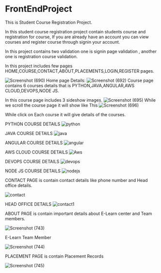 # FrontEndProject
This is Student Course Registration Project.

In this student course registration project contain students course and registration for course, If you are already have an account you can view courses and register course through signin your account.

In this project contains two validation one is signin page validation , another one is registration course validation.

In this project includes few pages HOME,COURSE,CONTACT,ABOUT,PLACEMENTS,LOGIN,REGISTER pages.

![Screenshot (690)](https://user-images.githubusercontent.com/88303327/128147263-038edd9a-6538-44c0-b3d5-4b346d78c318.png)
Home page Details:
![Screenshot (692)](https://user-images.githubusercontent.com/88303327/128148229-be89a4eb-e56d-4ebe-9bea-06e98069a725.png)
Course page contains 6 courses details that is PYTHON,JAVA,ANGULAR,AWS CLOUD,DEVOPS,NODE JS.

In this course page includes 3 sideshow images.
![Screenshot (695)](https://user-images.githubusercontent.com/88303327/128149231-6c02f116-b544-49bd-99b4-4880cbc32b80.png)
While we scroll the course page it will show like This
![Screenshot (696)](https://user-images.githubusercontent.com/88303327/128149905-77361f0d-565d-4239-a6f1-0afc28e61e99.png)


While click on Each course it will give details of the courses.

PYTHON COURSE DETAILS
![python](https://user-images.githubusercontent.com/88303327/128150936-997d144b-ca14-4ec6-ad90-771eddddcfe6.png)

JAVA COURSE DETAILS
![java](https://user-images.githubusercontent.com/88303327/128151228-8ec07e8e-234f-4f4c-a8e0-f50379d2748f.png)

ANGULAR COURSE DETAILS
![angular](https://user-images.githubusercontent.com/88303327/128151600-4c29ab50-5d10-44c0-aa43-8024e92fb04f.png)

AWS CLOUD COURSE DETAILS
![Aws](https://user-images.githubusercontent.com/88303327/128151916-dde24fde-70bc-48c1-8529-bd3370f2bf69.png)

DEVOPS COURSE DETAILS
![devops](https://user-images.githubusercontent.com/88303327/128152238-1af15783-2b00-42c1-ba06-d0eb47622c6c.png)

NODE JS COURSE DETAILS
![nodejs](https://user-images.githubusercontent.com/88303327/128152641-13e47b48-e9b3-4349-8318-317a689fd194.png)

CONTACT PAGE is contain contact details like phone number and Head office details.

![contact](https://user-images.githubusercontent.com/88303327/128153327-224a12f3-26bc-419f-bd47-e7a8ed0a7107.png)

HEAD OFFICE DETAILS
![contact1](https://user-images.githubusercontent.com/88303327/128153664-af6d7808-fec7-4e91-96fd-8b350c4d4ed0.png)

ABOUT PAGE is contain important details about E-Learn center and Team members.

![Screenshot (743)](https://user-images.githubusercontent.com/88303327/128154406-b3f26fd4-7854-4113-a8f2-ab18a466f5bc.png)

E-Learn Team Member

![Screenshot (744)](https://user-images.githubusercontent.com/88303327/128154650-ad013431-232e-4432-a37d-40b09076b2de.png)

PLACEMENT PAGE is contain Placement Records

![Screenshot (745)](https://user-images.githubusercontent.com/88303327/128155176-dfd65a62-5693-472e-8e4f-2997ea367d09.png)


